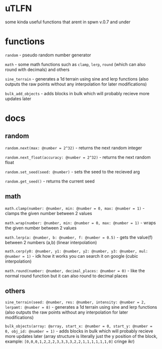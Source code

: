 # uTLFN
some kinda useful functions that arent in spwn v.0.7 and under

# functions
`random` - pseudo random number generator

`math` - some math functions such as `clamp`, `lerp`, `round` (which can also round with decimals) and others

`sine_terrain` - generates a 1d terrain using sine and lerp functions (also outputs the raw points without any interpolation for later modifications)

`bulk_add_objects` - adds blocks in bulk which will probably recieve more updates later

# docs
## random
`random.next(max: @number = 2^32)` - returns the next random integer

`random.next_float(accuracy: @number = 2^32)` - returns the next random float

`random.set_seed(seed: @number)` - sets the seed to the recieved arg

`random.get_seed()` - returns the current seed

## math
`math.clamp(number: @number, min: @number = 0, max: @number = 1)` - clamps the given number between 2 values

`math.wrap(number: @number, min: @number = 0, max: @number = 1)` - wraps the given number between 2 values

`math.lerp(a: @number, b: @number, f: @number = 0.5)` - gets the value(f) between 2 numbers (a,b) (linear interpolation)

`math.cerp(y0: @number, y1: @number, y2: @number, y3: @number, mul: @number = 1)` - idk how it works you can search it on google (cubic interpolation)

`math.round(number: @number, decimal_places: @number = 0)` - like the normal round function but it can also round to decimal places

## others
`sine_terrain(seed: @number, res: @number, intensity: @number = 2, lerpamt: @number = 8)` - generates a 1d terrain using sine and lerp functions (also outputs the raw points without any interpolation for later modifications)

`bulk_objects(array: @array, start_x: @number = 0, start_y: @number = 0, obj_id: @number = 1)` - adds blocks in bulk which will probably recieve more updates later (array structure is literally just the y position of the block, example: `[0,0,0,1,2,2,2,3,3,3,3,2,2,1,1,1,1,1,1,0]` cringe ikr)


